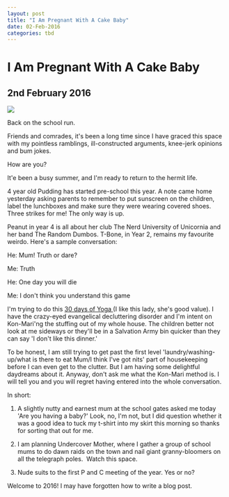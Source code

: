 ```yaml
---
layout: post
title: "I Am Pregnant With A Cake Baby"
date: 02-Feb-2016
categories: tbd
---
```


# I Am Pregnant With A Cake Baby

## 2nd February 2016

<img class="photo-horiz" src="https://s-media-cache-ak0.pinimg.com/564x/99/e9/df/99e9dfc1a5289e0cb55329bd8052af8d.jpg" />

Back on the school run.

Friends and comrades,   it's been a long time since I have graced this space with my pointless ramblings,   ill-constructed arguments,   knee-jerk opinions and bum jokes.

How are you?

It'e been a busy summer, and I'm ready to return to the hermit life.

4 year old Pudding has started pre-school this year. A note came home yesterday asking parents to remember to put sunscreen on the children, label the lunchboxes and make sure they were wearing covered shoes. Three strikes for me! The only way is up.

Peanut in year 4 is all about her club The Nerd University of Unicornia and her band The Random Dumbos. T-Bone, in Year 2, remains my favourite weirdo. Here's a sample conversation:

He: Mum! Truth or dare?

Me: Truth

He: One day you will die

Me: I don't think you understand this game

I'm trying to do this <a href="https://www.youtube.com/user/yogawithadriene">30 days of Yoga </a>(I like this lady, she's good value). I have the crazy-eyed evangelical decluttering disorder and I'm intent on Kon-Mari'ng the stuffing out of my whole house. The children better not look at me sideways or they'll be in a Salvation Army bin quicker than they can say 'I don't like this dinner.'

To be honest, I am still trying to get past the first level 'laundry/washing-up/what is there to eat Mum/I think I've got nits' part of housekeeping before I can even get to the clutter. But I am having some delightful daydreams about it. Anyway, don't ask me what the Kon-Mari method is. I will tell you and you will regret having entered into the whole conversation.

In short:

1. A slightly nutty and earnest mum at the school gates asked me today 'Are you having a baby?' Look, no, I'm not, but I did question whether it was a good idea to tuck my t-shirt into my skirt this morning so thanks for sorting that out for me.

2. I am planning Undercover Mother, where I gather a group of school mums to do dawn raids on the town and nail giant granny-bloomers on all the telegraph poles.  Watch this space.

3. Nude suits to the first P and C meeting of the year. Yes or no?

Welcome to 2016! I may have forgotten how to write a blog post.

 
